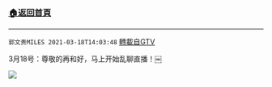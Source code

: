﻿###  [:house:返回首頁](https://github.com/ourhimalayas/txt)
---

`郭文贵MILES 2021-03-18T14:03:48` [轉載自GTV](https://gtv.org/web/#/UserInfo/5e596957357cc612d35a8044)

3月18号：尊敬的再和好，马上开始乱聊直播！￼

![](https://filegroup.gtv.org/cdn-cgi/image/width=600/https://filegroup.gtv.org/group6/web/20210318/14/03/0/38f722eccc23f1f0ab1747ed5edf88d5.jpg)
